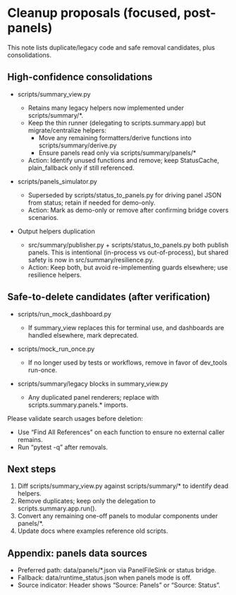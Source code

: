 # Cleanup proposals (focused, post-panels)

This note lists duplicate/legacy code and safe removal candidates, plus consolidations.

## High-confidence consolidations

- scripts/summary_view.py
  - Retains many legacy helpers now implemented under scripts/summary/*.
  - Keep the thin runner (delegating to scripts.summary.app) but migrate/centralize helpers:
    - Move any remaining formatters/derive functions into scripts/summary/derive.py
    - Ensure panels read only via scripts/summary/panels/*
  - Action: Identify unused functions and remove; keep StatusCache, plain_fallback only if still referenced.

- scripts/panels_simulator.py
  - Superseded by scripts/status_to_panels.py for driving panel JSON from status; retain if needed for demo-only.
  - Action: Mark as demo-only or remove after confirming bridge covers scenarios.

- Output helpers duplication
  - src/summary/publisher.py + scripts/status_to_panels.py both publish panels. This is intentional (in-process vs out-of-process), but shared safety is now in src/summary/resilience.py.
  - Action: Keep both, but avoid re-implementing guards elsewhere; use resilience helpers.

## Safe-to-delete candidates (after verification)

- scripts/run_mock_dashboard.py
  - If summary_view replaces this for terminal use, and dashboards are handled elsewhere, mark deprecated.

- scripts/mock_run_once.py
  - If no longer used by tests or workflows, remove in favor of dev_tools run-once.

- scripts/summary/legacy blocks in summary_view.py
  - Any duplicated panel renderers; replace with scripts.summary.panels.* imports.

Please validate search usages before deletion:
- Use “Find All References” on each function to ensure no external caller remains.
- Run “pytest -q” after removals.

## Next steps

1. Diff scripts/summary_view.py against scripts/summary/* to identify dead helpers.
2. Remove duplicates; keep only the delegation to scripts.summary.app.run().
3. Convert any remaining one-off panels to modular components under panels/*.
4. Update docs where examples reference old scripts.

## Appendix: panels data sources

- Preferred path: data/panels/*.json via PanelFileSink or status bridge.
- Fallback: data/runtime_status.json when panels mode is off.
- Source indicator: Header shows “Source: Panels” or “Source: Status”.
